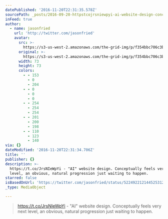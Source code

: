 ```yaml
---
datePublished: '2016-11-20T22:31:35.578Z'
sourcePath: _posts/2016-09-20-httpstcojrsniewpyi-ai-website-design-conceptually.md
inFeed: true
author:
  - name: jasonfried
    url: 'http://twitter.com/jasonfried'
    avatar:
      src: >-
        https://s3-us-west-2.amazonaws.com/the-grid-img/p/f354bbc706c3b6ba7a2cd36caafc1b9f1ddcbcf8.png
      original: >-
        https://s3-us-west-2.amazonaws.com/the-grid-img/p/f354bbc706c3b6ba7a2cd36caafc1b9f1ddcbcf8.png
      width: 73
      height: 73
      colors:
        - - 153
          - 0
          - 204
        - - 0
          - 0
          - 0
        - - 254
          - 254
          - 254
        - - 201
          - 200
          - 198
        - - 110
          - 123
          - 140
via: {}
dateModified: '2016-11-20T22:31:34.706Z'
title: ''
publisher: {}
description: >-
  https://t.co/JrsNIeWpYi - "AI" website design. Conceptually feels very next
  level, an obvious, natural progression just waiting to happen.
starred: false
isBasedOnUrl: 'https://twitter.com/jasonfried/status/522492212144525312'
_type: MediaObject

---
```

> https://t.co/JrsNIeWpYi - "AI" website design. Conceptually feels very next level, an obvious, natural progression just waiting to happen.